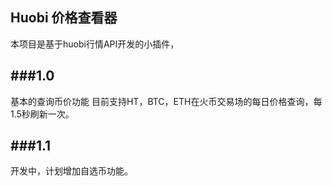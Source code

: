 Huobi 价格查看器
---
本项目是基于huobi行情API开发的小插件，


###1.0
---
基本的查询币价功能
目前支持HT，BTC，ETH在火币交易场的每日价格查询，每1.5秒刷新一次。

###1.1
---
开发中，计划增加自选币功能。


